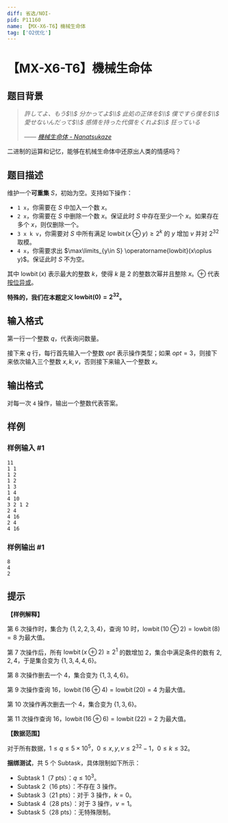 ```yaml
---
diff: 省选/NOI-
pid: P11160
name: 【MX-X6-T6】機械生命体
tag: ['O2优化']
---
```

# 【MX-X6-T6】機械生命体
## 题目背景

> _許してよ、もう$\\$
分かってよ$\\$
此処の正体を$\\$
僕ですら僕を$\\$
愛せないんだって$\\$
感情を持った代償をくれよ$\\$
狂っている_
>
> _—— [機械生命体 - Nanatsukaze](https://music.163.com/#/song?id=2627128854)_

二进制的运算和记忆，能够在机械生命体中还原出人类的情感吗？
## 题目描述

维护一个**可重集** $S$，初始为空。支持如下操作：

- `1 x`，你需要在 $S$ 中加入一个数 $x$。
- `2 x`，你需要在 $S$ 中删除一个数 $x$。保证此时 $S$ 中存在至少一个 $x$。如果存在多个 $x$，则仅删除一个。
- `3 x k v`，你需要对 $S$ 中所有满足 $\operatorname{lowbit}(x\oplus y)\geq 2^k$ 的 $y$ 增加 $v$ 并对 $2^{32}$ 取模。
- `4 x`，你需要求出 $\max\limits_{y\in S} \operatorname{lowbit}(x\oplus y)$。保证此时 $S$ 不为空。

其中 $\operatorname{lowbit}(x)$ 表示最大的整数 $k$，使得 $k$ 是 $2$ 的整数次幂并且整除 $x$。$\oplus$ 代表[按位异或](https://baike.baidu.com/item/%E5%BC%82%E6%88%96/10993677)。

**特殊的，我们在本题定义 $\boldsymbol{\textbf{lowbit}(0)=2^{32}}$。**
## 输入格式

第一行一个整数 $q$，代表询问数量。

接下来 $q$ 行，每行首先输入一个整数 $opt$ 表示操作类型；如果 $opt=3$，则接下来依次输入三个整数 $x,k,v$，否则接下来输入一个整数 $x$。
## 输出格式

对每一次 `4` 操作，输出一个整数代表答案。
## 样例

### 样例输入 #1
```
11
1 1
1 2
1 2
1 3
1 4
4 10
3 2 1 2
2 4
4 16
2 4
4 16
```
### 样例输出 #1
```
8
4
2
```
## 提示

**【样例解释】**

第 $6$ 次操作时，集合为 $\{1,2,2,3,4\}$，查询 $10$ 时，$\operatorname{lowbit}(10\oplus 2)=\operatorname{lowbit}(8)=8$ 为最大值。

第 $7$ 次操作后，所有 $\operatorname{lowbit}(x\oplus 2)\geq 2^1$ 的数增加 $2$，集合中满足条件的数有 $2,2,4$，于是集合变为 $\{1,3,4,4,6\}$。

第 $8$ 次操作删去一个 $4$，集合变为 $\{1,3,4,6\}$。

第 $9$ 次操作查询 $16$，$\operatorname{lowbit}(16\oplus 4)=\operatorname{lowbit}(20)=4$ 为最大值。

第 $10$ 次操作再次删去一个 $4$，集合变为 $\{1,3,6\}$。

第 $11$ 次操作查询 $16$，$\operatorname{lowbit}(16\oplus 6)=\operatorname{lowbit}(22)=2$ 为最大值。

**【数据范围】**

对于所有数据，$1\leq q\leq 5\times 10^5$，$0\leq x,y,v\leq 2^{32}-1$，$0\leq k\leq 32$。

**捆绑测试**，共 5 个 Subtask，具体限制如下所示：

- Subtask 1（7 pts）：$q\leq 10^3$。
- Subtask 2（16 pts）：不存在 3 操作。
- Subtask 3（21 pts）：对于 3 操作，$k=0$。
- Subtask 4（28 pts）：对于 3 操作，$v=1$。
- Subtask 5（28 pts）：无特殊限制。
